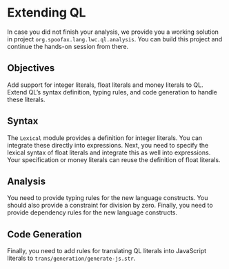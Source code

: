 # Extending QL

In case you did not finish your analysis, we provide you a working solution in project `org.spoofax.lang.lwc.ql.analysis`. You can build this project and continue the hands-on session from there.

## Objectives

Add support for integer literals, float literals and money literals to QL. Extend QL’s syntax definition, typing rules, and  code generation to handle these literals.

## Syntax

The `Lexical` module provides a definition for integer literals. You can integrate these directly into expressions. Next, you need to specify the lexical syntax of float literals and integrate this as well into expressions. Your specification or money literals can reuse the definition of float literals.

## Analysis

You need to provide typing rules for the new language constructs. You should also provide a constraint for division by zero. Finally, you need to provide dependency rules for the new language constructs.

## Code Generation

Finally, you need to add rules for translating QL literals into JavaScript literals to `trans/generation/generate-js.str`.

